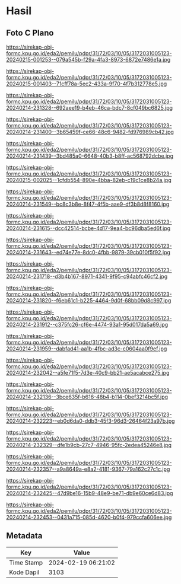 # Hasil

## Foto C Plano

https://sirekap-obj-formc.kpu.go.id/eda2/pemilu/pdpr/31/72/03/10/05/3172031005123-20240215-001253--079a545b-f29a-4fa3-8973-6872e7486e1a.jpg

https://sirekap-obj-formc.kpu.go.id/eda2/pemilu/pdpr/31/72/03/10/05/3172031005123-20240215-001403--71cff78a-5ec2-433a-9f70-4f7b312778e5.jpg

https://sirekap-obj-formc.kpu.go.id/eda2/pemilu/pdpr/31/72/03/10/05/3172031005123-20240214-231328--692aee19-b4eb-46ca-bdc7-8cf049bc6825.jpg

https://sirekap-obj-formc.kpu.go.id/eda2/pemilu/pdpr/31/72/03/10/05/3172031005123-20240214-231400--3b65459f-ce66-48c6-9482-fd976989cb42.jpg

https://sirekap-obj-formc.kpu.go.id/eda2/pemilu/pdpr/31/72/03/10/05/3172031005123-20240214-231439--3bd485a0-6648-40b3-b8ff-ac568792dcbe.jpg

https://sirekap-obj-formc.kpu.go.id/eda2/pemilu/pdpr/31/72/03/10/05/3172031005123-20240215-002025--1cfdb554-890e-4bba-82eb-c19c1ce8b24a.jpg

https://sirekap-obj-formc.kpu.go.id/eda2/pemilu/pdpr/31/72/03/10/05/3172031005123-20240214-231549--bc8c3b8e-8f47-4f5b-aae9-df3b8d8f8160.jpg

https://sirekap-obj-formc.kpu.go.id/eda2/pemilu/pdpr/31/72/03/10/05/3172031005123-20240214-231615--dcc42514-bcbe-4d17-9ea4-bc96dba5ed6f.jpg

https://sirekap-obj-formc.kpu.go.id/eda2/pemilu/pdpr/31/72/03/10/05/3172031005123-20240214-231643--ed74e77e-8dc0-4fbb-9879-39cb010f5f92.jpg

https://sirekap-obj-formc.kpu.go.id/eda2/pemilu/pdpr/31/72/03/10/05/3172031005123-20240214-231718--d3b4b167-8971-4341-9f95-c94abfc46cf2.jpg

https://sirekap-obj-formc.kpu.go.id/eda2/pemilu/pdpr/31/72/03/10/05/3172031005123-20240214-231820--f6eb61c1-b225-4464-9d0f-68bb09d8c997.jpg

https://sirekap-obj-formc.kpu.go.id/eda2/pemilu/pdpr/31/72/03/10/05/3172031005123-20240214-231912--c375fc26-cf6e-4474-93a1-95d017da5a69.jpg

https://sirekap-obj-formc.kpu.go.id/eda2/pemilu/pdpr/31/72/03/10/05/3172031005123-20240214-231959--dabfad41-aa1b-4fbc-ad3c-c0604aa0f9ef.jpg

https://sirekap-obj-formc.kpu.go.id/eda2/pemilu/pdpr/31/72/03/10/05/3172031005123-20240214-232042--a5fe71f5-7d3e-40c9-bb21-ae5acabce275.jpg

https://sirekap-obj-formc.kpu.go.id/eda2/pemilu/pdpr/31/72/03/10/05/3172031005123-20240214-232136--3bce635f-b616-48b4-b114-0bef3214bc5f.jpg

https://sirekap-obj-formc.kpu.go.id/eda2/pemilu/pdpr/31/72/03/10/05/3172031005123-20240214-232223--eb0d6da0-ddb3-45f3-96d3-26464f23a97b.jpg

https://sirekap-obj-formc.kpu.go.id/eda2/pemilu/pdpr/31/72/03/10/05/3172031005123-20240214-232329--dfe1b9cb-27c7-4946-95fc-2edea45246e8.jpg

https://sirekap-obj-formc.kpu.go.id/eda2/pemilu/pdpr/31/72/03/10/05/3172031005123-20240214-232357--a9a8649a-e8a2-4181-9367-79a162c27c1c.jpg

https://sirekap-obj-formc.kpu.go.id/eda2/pemilu/pdpr/31/72/03/10/05/3172031005123-20240214-232425--47d9be16-15b9-48e9-be71-db9e60ce6d83.jpg

https://sirekap-obj-formc.kpu.go.id/eda2/pemilu/pdpr/31/72/03/10/05/3172031005123-20240214-232453--0431a715-085d-4620-b0f4-979ccfa606ee.jpg


## Metadata

| Key        | Value               |
| ---------- | ------------------- |
| Time Stamp | 2024-02-19 06:21:02 |
| Kode Dapil | 3103                |



